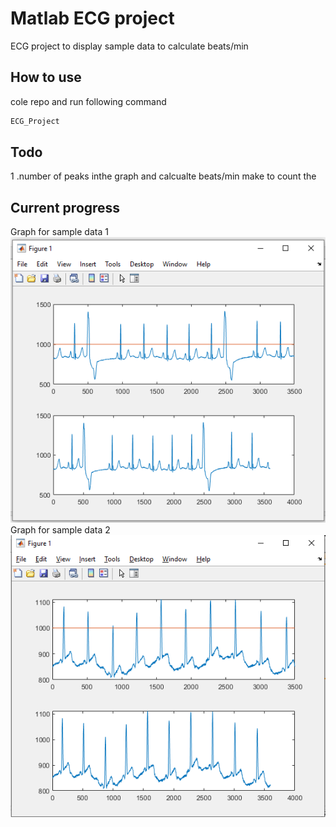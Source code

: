 # Matlab ECG project
ECG project to display sample data to calculate beats/min

## How to use 
cole repo and run following command
```bash
ECG_Project
```
## Todo
1 .number of peaks inthe graph and calcualte beats/min
make to count the 
## Current progress
Graph for sample data 1
![alt text](img/graph.png "Current graping output of sample data 1")
Graph for sample data 2
![alt text](img/graph2.png "Current graping output of sample data 2")

